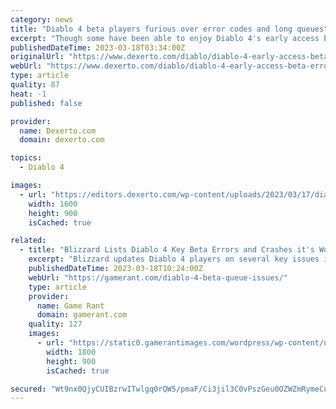 ```yaml
---
category: news
title: "Diablo 4 beta players furious over error codes and long queues"
excerpt: "Though some have been able to enjoy Diablo 4's early access beta, many users are running into error codes and incredibly long queue times."
publishedDateTime: 2023-03-18T03:34:00Z
originalUrl: "https://www.dexerto.com/diablo/diablo-4-early-access-beta-error-codes-queues-2089850/"
webUrl: "https://www.dexerto.com/diablo/diablo-4-early-access-beta-error-codes-queues-2089850/"
type: article
quality: 87
heat: -1
published: false

provider:
  name: Dexerto.com
  domain: dexerto.com

topics:
  - Diablo 4

images:
  - url: "https://editors.dexerto.com/wp-content/uploads/2023/03/17/diablo-4.jpeg"
    width: 1600
    height: 900
    isCached: true

related:
  - title: "Blizzard Lists Diablo 4 Key Beta Errors and Crashes it's Working On"
    excerpt: "Blizzard updates Diablo 4 players on several key issues it's tracking and working to resolve while the early access beta is ongoing. To be clear, these are issues that Blizzard is actively working on, ..."
    publishedDateTime: 2023-03-18T10:24:00Z
    webUrl: "https://gamerant.com/diablo-4-beta-queue-issues/"
    type: article
    provider:
      name: Game Rant
      domain: gamerant.com
    quality: 127
    images:
      - url: "https://static0.gamerantimages.com/wordpress/wp-content/uploads/2023/03/diablo-4-beta-issues-blizzard-fixing.jpg"
        width: 1800
        height: 900
        isCached: true

secured: "Wt9nx0QjyCUIBzrwITwlgq0rQW5/pmaF/Ci3jil3C0vPszGeu0OZWZmRymeCq1thXXmousCf+pOmikFsiAwmnbV3yz0/hBbbgO9UlK+ukMkDFiYUJDx/F6LciqLPk+Gc91QNuO0vmYWDTU2IwftQJ3zQxfHv3BXAXoCgbLK3RJZhbjD8W3gQnorJJMV3g9Plye0BgQ1BHWoYhD0xZlGVAYJ+Lz1kPgPAxXJKwrKvekZ6gFbWlzY8/2/luQJpTZm1NieLfh9OKPvG/1FgxZOZM8OlGEa2Df/MYI4DQ2OBdqLX9TrrRdGXPJPSWOQWmeQcmA/YUiwIHitv8IBzdYrf3FMz8sLESyoiKMbxVsDDKrk=;Zi0nDvRcw7DD1YefceueRQ=="
---
```


